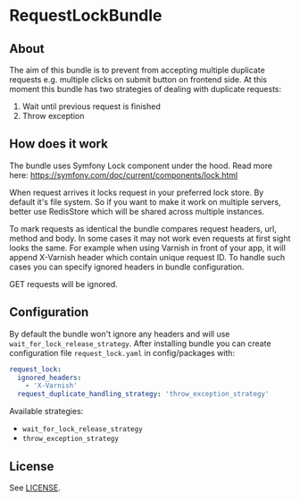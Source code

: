 # RequestLockBundle #

## About ##

The aim of this bundle is to prevent from accepting multiple duplicate requests e.g. multiple clicks on submit button on frontend side. At this moment this bundle has two strategies of dealing with duplicate requests:
1. Wait until previous request is finished
2. Throw exception


## How does it work ##
The bundle uses Symfony Lock component under the hood. Read more here: https://symfony.com/doc/current/components/lock.html

When request arrives it locks request in your preferred lock store. By default it's file system. So if you want to make it work on multiple servers, better use RedisStore which will be shared across multiple instances.

To mark requests as identical the bundle compares request headers, url, method and body. In some cases it may not work even requests at first sight looks the same. For example when using Varnish in front of your app, it will append X-Varnish header which contain unique request ID. To handle such cases you can specify ignored headers in bundle configuration.

GET requests will be ignored.

## Configuration
By default the bundle won't ignore any headers and will use `wait_for_lock_release_strategy`. After installing bundle you can create configuration file `request_lock.yaml` in config/packages with:
```yaml
request_lock:
  ignored_headers:
    - 'X-Varnish'
  request_duplicate_handling_strategy: 'throw_exception_strategy'
```

Available strategies:
- `wait_for_lock_release_strategy`
- `throw_exception_strategy`

## License ##

See [LICENSE](LICENSE).